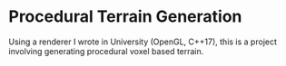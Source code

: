 # Procedural Terrain Generation

Using a renderer I wrote in University (OpenGL, C++17), this is a project involving generating procedural voxel based terrain.
